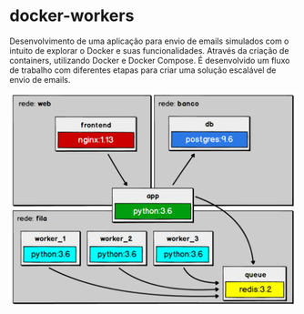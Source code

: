 # docker-workers

Desenvolvimento de uma aplicação para envio de emails simulados com o intuito de explorar o Docker e suas funcionalidades. Através da criação de containers, utilizando Docker e Docker Compose. É desenvolvido um fluxo de trabalho com diferentes etapas para criar uma solução escalável de envio de emails.

![Diagrama do Projeto](https://github.com/anthonyleier/docker-workers/blob/main/diagrama.png)
